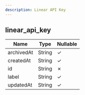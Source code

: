 ```yaml
---
description: Linear API Key
---
```

linear_api_key
--------------

| **Name**   | **Type** | **Nullable** |
| ---------- | -------- | ------------ |
| archivedAt | String   | &check;      |
| createdAt  | String   | &check;      |
| id         | String   | &cross;      |
| label      | String   | &check;      |
| updatedAt  | String   | &check;      |
